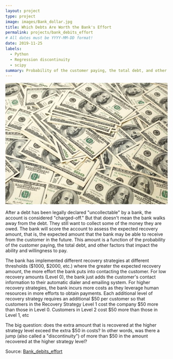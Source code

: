```yaml
---
layout: project
type: project
image: images/Bank_dollar.jpg
title: Which Debts Are Worth the Bank's Effort
permalink: projects/bank_debits_effort
# All dates must be YYYY-MM-DD format!
date: 2019-11-25
labels:
  - Python
  - Regression discontinuity
  - scipy
summary: Probability of the customer paying, the total debt, and other factors that impact the ability and willingness to pay.
---
```


<img class="ui medium right floated rounded image" src="../images/Bank_dollar.jpg">

After a debt has been legally declared "uncollectable" by a bank, the account is considered "charged-off." But that doesn't mean the bank walks away from the debt. They still want to collect some of the money they are owed. The bank will score the account to assess the expected recovery amount, that is, the expected amount that the bank may be able to receive from the customer in the future. This amount is a function of the probability of the customer paying, the total debt, and other factors that impact the ability and willingness to pay.

The bank has implemented different recovery strategies at different thresholds (\$1000, \$2000, etc.) where the greater the expected recovery amount, the more effort the bank puts into contacting the customer. For low recovery amounts (Level 0), the bank just adds the customer's contact information to their automatic dialer and emailing system. For higher recovery strategies, the bank incurs more costs as they leverage human resources in more efforts to obtain payments. Each additional level of recovery strategy requires an additional \$50 per customer so that customers in the Recovery Strategy Level 1 cost the company \$50 more than those in Level 0. Customers in Level 2 cost \$50 more than those in Level 1, etc

The big question: does the extra amount that is recovered at the higher strategy level exceed the extra \$50 in costs? In other words, was there a jump (also called a "discontinuity") of more than \$50 in the amount recovered at the higher strategy level? 

Source: <a href="https://github.com/GuilhermeBrejeiro/Which-Debts-Are-Worth-the-Bank-s-Effort_"><i class="large github icon"></i>Bank_debits_effort</a>
